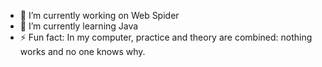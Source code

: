 - 🔭 I’m currently working on Web Spider
- 🌱 I’m currently learning Java
- ⚡ Fun fact: In my computer, practice and theory are combined: nothing works and no one knows why.
<!--
- 👯 I’m looking to collaborate on )
- 🤔 I’m looking for help with ...
- 💬 Ask me about ...
- 📫 How to reach me: ...
- 😄 Pronouns: ...
-->
